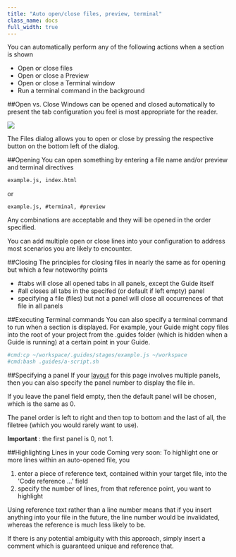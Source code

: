 ```yaml
---
title: "Auto open/close files, preview, terminal"
class_name: docs
full_width: true
---
```


You can automatically perform any of the following actions when a section is shown

- Open or close files
- Open or close a Preview
- Open or close a Terminal window
- Run a terminal command in the background

##Open vs. Close
Windows can be opened and closed automatically to present the tab configuration you feel is most appropriate for the reader.

![](/img/docs/guides/files.png)

The Files dialog allows you to open or close by pressing the respective button on the bottom left of the dialog.

##Opening
You can open something by entering a file name and/or preview and terminal directives

```bash
example.js, index.html
```

or

```none
example.js, #terminal, #preview
```

Any combinations are acceptable and they will be opened in the order specified.

You can add multiple open or close lines into your configuration to address most scenarios you are likely to encounter.

##Closing
The principles for closing files in nearly the same as for opening but which a few noteworthy points

- #tabs will close all opened tabs in all panels, except the Guide itself
- #all closes all tabs in the specifed (or default if left empty) panel
- specifying a file (files) but not a panel will close all occurrences of that file in all panels

##Executing Terminal commands
You can also specify a terminal command to run when a section is displayed. For example, your Guide might copy files into the root of your project from the .guides folder (which is hidden when a Guide is running) at a certain point in your Guide.

```bash
#cmd:cp ~/workspace/.guides/stages/example.js ~/workspace
#cmd:bash .guides/a-script.sh
```


##Specifying a panel
If your [layout](/docs/guides/layouts) for this page involves multiple panels, then you can also specify the panel number to display the file in.

If you leave the panel field empty, then the default panel will be chosen, which is the same as 0.

The panel order is left to right and then top to bottom and the last of all, the filetree (which you would rarely want to use).

**Important** : the first panel is 0, not 1.



##Highlighting Lines in your code
Coming very soon: To highlight one or more lines within an auto-opened file, you 

1. enter a piece of reference text, contained within your target file, into the 'Code reference ...' field
2. specify the number of lines, from that reference point, you want to highlight

Using reference text rather than a line number means that if you insert anything into your file in the future, the line number would be invalidated, whereas the reference is much less likely to be.

If there is any potential ambiguity with this approach, simply insert a comment which is guaranteed unique and reference that.
